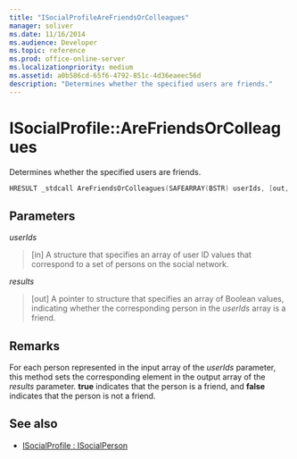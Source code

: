 ```yaml
---
title: "ISocialProfileAreFriendsOrColleagues"
manager: soliver
ms.date: 11/16/2014
ms.audience: Developer
ms.topic: reference
ms.prod: office-online-server
ms.localizationpriority: medium
ms.assetid: a0b586cd-65f6-4792-851c-4d36eaeec56d
description: "Determines whether the specified users are friends."
---
```


# ISocialProfile::AreFriendsOrColleagues

Determines whether the specified users are friends.
  
```cpp
HRESULT _stdcall AreFriendsOrColleagues(SAFEARRAY(BSTR) userIds, [out, retval] SAFEARRAY(VARIANT_BOOL)* results);
```

## Parameters

_userIds_
  
> [in] A structure that specifies an array of user ID values that correspond to a set of persons on the social network.
    
_results_
  
> [out] A pointer to structure that specifies an array of Boolean values, indicating whether the corresponding person in the _userIds_ array is a friend. 
    
## Remarks

For each person represented in the input array of the  _userIds_ parameter, this method sets the corresponding element in the output array of the  _results_ parameter. **true** indicates that the person is a friend, and **false** indicates that the person is not a friend. 
  
## See also

- [ISocialProfile : ISocialPerson](isocialprofileisocialperson.md)

